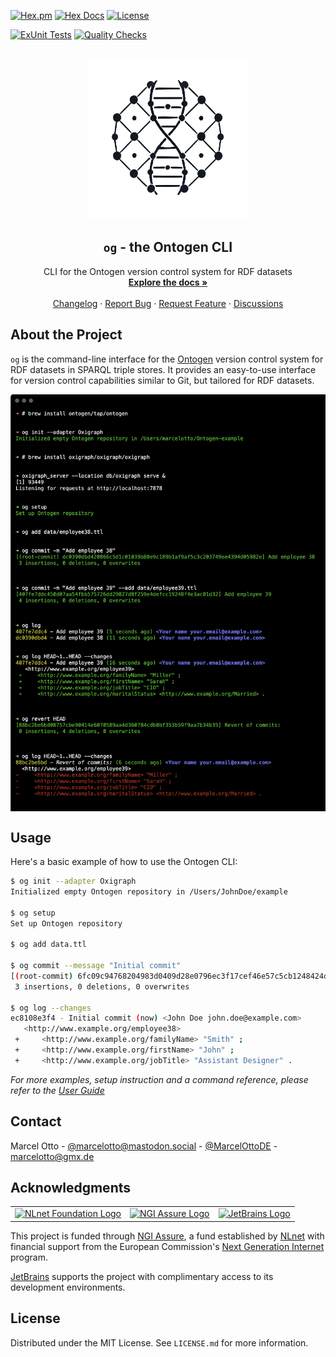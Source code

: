 [![Hex.pm](https://img.shields.io/hexpm/v/ontogen_cli.svg?style=flat-square)](https://hex.pm/packages/ontogen_cli)
[![Hex Docs](https://img.shields.io/badge/hex-docs-lightgreen.svg)](https://hexdocs.pm/ontogen_cli/)
[![License](https://img.shields.io/hexpm/l/ontogen_cli.svg)](https://github.com/ontogen/cli/blob/main/LICENSE.md)

[![ExUnit Tests](https://github.com/ontogen/cli/actions/workflows/elixir-build-and-test.yml/badge.svg)](https://github.com/ontogen/cli/actions/workflows/elixir-build-and-test.yml)
[![Quality Checks](https://github.com/ontogen/cli/actions/workflows/elixir-quality-checks.yml/badge.svg)](https://github.com/ontogen/cli/actions/workflows/elixir-quality-checks.yml)

<br />
<div align="center">
  <a href="https://ontogen.io">
    <img src="logo.png" alt="Logo" width="256" height="256">
  </a>

<h2 align="center"><code>og</code> - the Ontogen CLI</h2>

  <p align="center">
    CLI for the Ontogen version control system for RDF datasets
    <br />
    <a href="https://ontogen.io"><strong>Explore the docs »</strong></a>
    <br />
    <br />
    <a href="https://github.com/ontogen/cli/blob/main/CHANGELOG.md">Changelog</a>
    ·
    <a href="https://github.com/ontogen/cli/issues">Report Bug</a>
    ·
    <a href="https://github.com/ontogen/cli/issues">Request Feature</a>
    ·
    <a href="https://github.com/ontogen/ontogen/discussions">Discussions</a>
  </p>
</div>



## About the Project

`og` is the command-line interface for the [Ontogen](https://github.com/ontogen/ontogen) version control system for RDF datasets in SPARQL triple stores. It provides an easy-to-use interface for version control capabilities similar to Git, but tailored for RDF datasets.

<img src="screenshot.png" align="center" />



## Usage

Here's a basic example of how to use the Ontogen CLI:

```sh
$ og init --adapter Oxigraph
Initialized empty Ontogen repository in /Users/JohnDoe/example

$ og setup
Set up Ontogen repository

$ og add data.ttl

$ og commit --message "Initial commit"
[(root-commit) 6fc09c94768204983d0409d28e0796ec3f17cef46e57c5cb1248424d3922040d] Initial commit
 3 insertions, 0 deletions, 0 overwrites

$ og log --changes
ec8108e3f4 - Initial commit (now) <John Doe john.doe@example.com>
   <http://www.example.org/employee38>
 +     <http://www.example.org/familyName> "Smith" ;
 +     <http://www.example.org/firstName> "John" ;
 +     <http://www.example.org/jobTitle> "Assistant Designer" .
```

_For more examples, setup instruction and a command reference, please refer to the [User Guide](https://ontogen.io/docs/user-guide/)_


## Contact

Marcel Otto - [@marcelotto@mastodon.social](https://mastodon.social/@marcelotto) - [@MarcelOttoDE](https://twitter.com/MarcelOttoDE) - marcelotto@gmx.de



## Acknowledgments

<table style="border: 0;">  
<tr>  
<td><a href="https://nlnet.nl/"><img src="https://nlnet.nl/logo/banner.svg" alt="NLnet Foundation Logo" height="100"></a></td>  
<td><a href="https://nlnet.nl/assure" ><img src="https://nlnet.nl/logo/NGI/NGIAssure.purpleblue.hex.svg" alt="NGI Assure Logo" height="150"></a></td>  
<td><a href="https://www.jetbrains.com/?from=RDF.ex"><img src="https://resources.jetbrains.com/storage/products/company/brand/logos/jb_beam.svg" alt="JetBrains Logo" height="150"></a></td>  
</tr>  
</table>  

This project is funded through [NGI Assure](https://nlnet.nl/assure), a fund established by [NLnet](https://nlnet.nl/) with financial support from the European Commission's [Next Generation Internet](https://ngi.eu/) program.

[JetBrains](https://www.jetbrains.com/?from=RDF.ex) supports the project with complimentary access to its development environments.


## License

Distributed under the MIT License. See `LICENSE.md` for more information.

